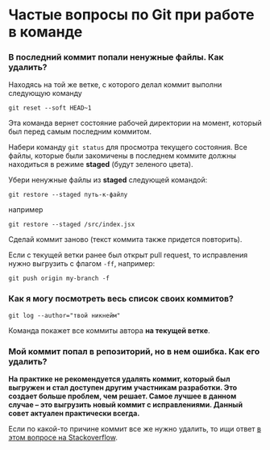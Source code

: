 # Частые вопросы по Git при работе в команде

### В последний коммит попали ненужные файлы. Как удалить?

Находясь на той же ветке, с которого делал коммит выполни следующую команду

```
git reset --soft HEAD~1
```

Эта команда вернет состояние рабочей директории на момент, который был перед самым последним коммитом.

Набери команду `git status` для просмотра текущего состояния. Все файлы, которые были закомичены в последнем коммите должны находиться в режиме **staged** (будут зеленого цвета).

Убери ненужные файлы из **staged** следующей командой:

```
git restore --staged путь-к-файлу
```

например 

```
git restore --staged /src/index.jsx
```

Сделай коммит заново (текст коммита также придется повторить).

Если с текущей ветки ранее был открыт pull request, то исправления нужно выгрузить с флагом `-ff`, например: 

```
git push origin my-branch -f
```

### Как я могу посмотреть весь список своих коммитов?

```
git log --author="твой никнейм"
```

Команда покажет все коммиты автора **на текущей ветке**.

### Мой коммит попал в репозиторий, но в нем ошибка. Как его удалить?

**На практике не рекомендуется удалять коммит, который был выгружен и стал доступен другим участникам разработки. Это создает больше проблем, чем решает. Самое лучшее в данном случае – это выгрузить новый коммит с исправлениями. Данный совет актуален практически всегда.**

Если по какой-то причине коммит все же нужно удалить, то ищи ответ [в этом вопросе на Stackoverflow](https://stackoverflow.com/questions/448919/how-can-i-remove-a-commit-on-github).
